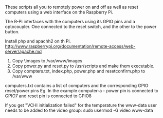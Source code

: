 These scripts all you to remotely power on and off as well as reset computers using a web interface on the Raspberry Pi.

The R-Pi interfaces with the computers using its GPIO pins and a optocoupler. One connected to the reset switch, and the other to the power button.

Install php and apachh2 on th Pi.
http://www.raspberrypi.org/documentation/remote-access/web-server/apache.md


1) Copy \images to /var/www/images
2) Copy power.py and reset.py to /usr/scripts and make them executable.
3) Copy compters.txt, index.php, power.php and resetconfirm.php to /var/www

computers.txt contains a list of computers and the corresponding GPIO reset/power pins
Eg. In the example computer-a - power pin is connected to GPIO7 and reset pin is connected to GPIO8

If you get "VCHI initialization failed" for the temperature the www-data user needs to be added to the video group:
sudo usermod -G video www-data

